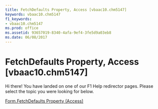 ```yaml
---
title: FetchDefaults Property, Access [vbaac10.chm5147]
keywords: vbaac10.chm5147
f1_keywords:
- vbaac10.chm5147
ms.prod: office
ms.assetid: 93657019-8340-4afa-9ef4-3fe5d9a03eb8
ms.date: 06/08/2017
---
```



# FetchDefaults Property, Access [vbaac10.chm5147]

Hi there! You have landed on one of our F1 Help redirector pages. Please select the topic you were looking for below.

[Form.FetchDefaults Property (Access)](http://msdn.microsoft.com/library/3bbe8c57-e9ff-419a-d2b4-93cb966d6f30%28Office.15%29.aspx)

